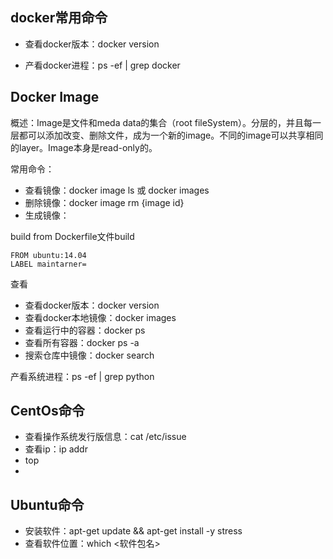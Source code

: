 ## docker常用命令



* 查看docker版本：docker version

* 产看docker进程：ps -ef  | grep docker

## Docker Image 

概述：Image是文件和meda data的集合（root fileSystem）。分层的，并且每一层都可以添加改变、删除文件，成为一个新的image。不同的image可以共享相同的layer。Image本身是read-only的。

常用命令：

* 查看镜像：docker image ls 或 docker images
* 删除镜像：docker image rm {image id}
* 生成镜像：

build from Dockerfile文件build

```
FROM ubuntu:14.04
LABEL maintarner=
```





查看

* 查看docker版本：docker version
* 查看docker本地镜像：docker images
* 查看运行中的容器：docker ps
* 查看所有容器：docker ps -a
* 搜索仓库中镜像：docker search <image>



产看系统进程：ps -ef | grep python



## CentOs命令

* 查看操作系统发行版信息：cat /etc/issue
* 查看ip：ip addr
* top
* 

## Ubuntu命令

* 安装软件：apt-get update && apt-get install -y stress
* 查看软件位置：which <软件包名>



